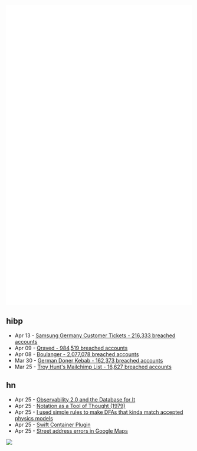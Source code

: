 ![Metrics](https://raw.githubusercontent.com/phixion/phixion/master/metrics.svg)

## hibp

<!--
for https://github.com/phixion/phixion/blob/main/.github/workflows/feeds.yml
-->
<!--START_SECTION:haveibeenpwnd-->
- Apr 13 - [Samsung Germany Customer Tickets - 216,333 breached accounts](https://haveibeenpwned.com/PwnedWebsites#SamsungGermany)
- Apr 09 - [Qraved - 984,519 breached accounts](https://haveibeenpwned.com/PwnedWebsites#Qraved)
- Apr 08 - [Boulanger - 2,077,078 breached accounts](https://haveibeenpwned.com/PwnedWebsites#Boulanger)
- Mar 30 - [German Doner Kebab - 162,373 breached accounts](https://haveibeenpwned.com/PwnedWebsites#GermanDonerKebab)
- Mar 25 - [Troy Hunt's Mailchimp List - 16,627 breached accounts](https://haveibeenpwned.com/PwnedWebsites#TroyHuntMailchimpList)
<!--END_SECTION:haveibeenpwnd-->

## hn

<!--
for https://github.com/phixion/phixion/blob/main/.github/workflows/feeds.yml
-->
<!--START_SECTION:hn-->
- Apr 25 - [Observability 2.0 and the Database for It](https://greptime.com/blogs/2025-04-25-greptimedb-observability2-new-database)
- Apr 25 - [Notation as a Tool of Thought (1979)](https://www.jsoftware.com/papers/tot.htm)
- Apr 25 - [I used simple rules to make DFAs that kinda match accepted physics models](https://keweizhou1996-df477.web.app/dfa.html)
- Apr 25 - [Swift Container Plugin](https://github.com/apple/swift-container-plugin)
- Apr 25 - [Street address errors in Google Maps](https://randomascii.wordpress.com/2025/04/24/google-maps-doesnt-know-how-street-addresses-work/)
<!--END_SECTION:hn-->

<!--
for https://yhype.me
-->
![](https://hit.yhype.me/github/profile?user_id=13013670)
